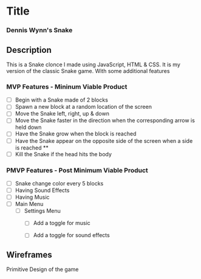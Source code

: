 # Title
### Dennis Wynn's Snake 

## Description
This is a Snake clonce I made using JavaScript, HTML & CSS. It is my version of the classic Snake game. With some additional features

### MVP Features - Mininum Viable Product
- [ ] Begin with a Snake made of 2 blocks
- [ ] Spawn a new block at a random location of the screen
- [ ] Move the Snake left, right, up & down
- [ ] Move the Snake faster in the direction when the corresponding arrow is held down
- [ ] Have the Snake grow when the block is reached
- [ ] Have the Snake appear on the opposite side of the screen when a side is reached **
- [ ] Kill the Snake if the head hits the body
 
### PMVP Features - Post Minimum Viable Product  
- [ ] Snake change color every 5 blocks
- [ ] Having Sound Effects
- [ ] Having Music
- [ ] Main Menu
  - [ ] Settings Menu
    - [ ] Add a toggle for music
    - [ ] Add a toggle for sound effects
 
 
## Wireframes
Primitive Design of the game
